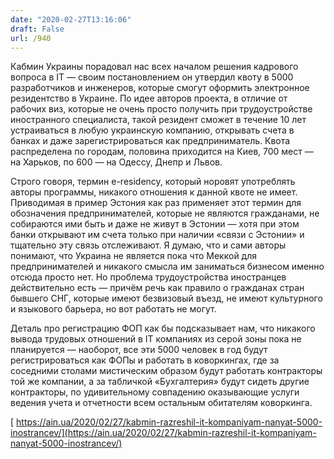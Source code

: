 ```yaml
---
date: "2020-02-27T13:16:06"
draft: False
url: /940
---
```


Кабмин Украины порадовал нас всех началом решения кадрового вопроса в IT — своим постановлением он утвердил квоту в 5000 разработчиков и инженеров, которые смогут оформить электронное резидентство в Украине. По идее авторов проекта, в отличие от рабочих виз, которые не очень просто получить при трудоустройстве иностранного специалиста, такой резидент сможет в течение 10 лет устраиваться в любую украинскую компанию, открывать счета в банках и даже зарегистрироваться как предприниматель. Квота распределена по городам, половина приходится на Киев, 700 мест — на Харьков, по 600 — на Одессу, Днепр и Львов. 

Строго говоря, термин e-residency, который норовят употреблять авторы программы, никакого отношения к данной квоте не имеет. Приводимая в пример Эстония как раз применяет этот термин для обозначения предпринимателей, которые не являются гражданами, не собираются ими быть и даже не живут в Эстонии — хотя при этом банки открывают им счета только при наличии «связи с Эстонии» и тщательно эту связь отслеживают. Я думаю, что и сами авторы понимают, что Украина не является пока что Меккой для предпринимателей и никакого смысла им заниматься бизнесом именно отсюда просто нет. Но проблема трудоустройства иностранцев действительно есть — причём речь как правило о гражданах стран бывшего СНГ, которые имеют безвизовый въезд, не имеют культурного и языкового барьера, но вот работать не могут.

Деталь про регистрацию ФОП как бы подсказывает нам, что никакого вывода трудовых отношений в IT компаниях из серой зоны пока не планируется — наоборот, все эти 5000 человек в год будут регистрироваться как ФОПы и работать в коворкингах, где за соседними столами мистическим образом будут работать контракторы той же компании, а за табличкой «Бухгалтерия» будут сидеть другие контракторы, по удивительному совпадению оказывающие услуги ведения учета и отчетности всем остальным обитателям коворкинга.

[
https://ain.ua/2020/02/27/kabmin-razreshil-it-kompaniyam-nanyat-5000-inostrancev/](https://ain.ua/2020/02/27/kabmin-razreshil-it-kompaniyam-nanyat-5000-inostrancev/)

